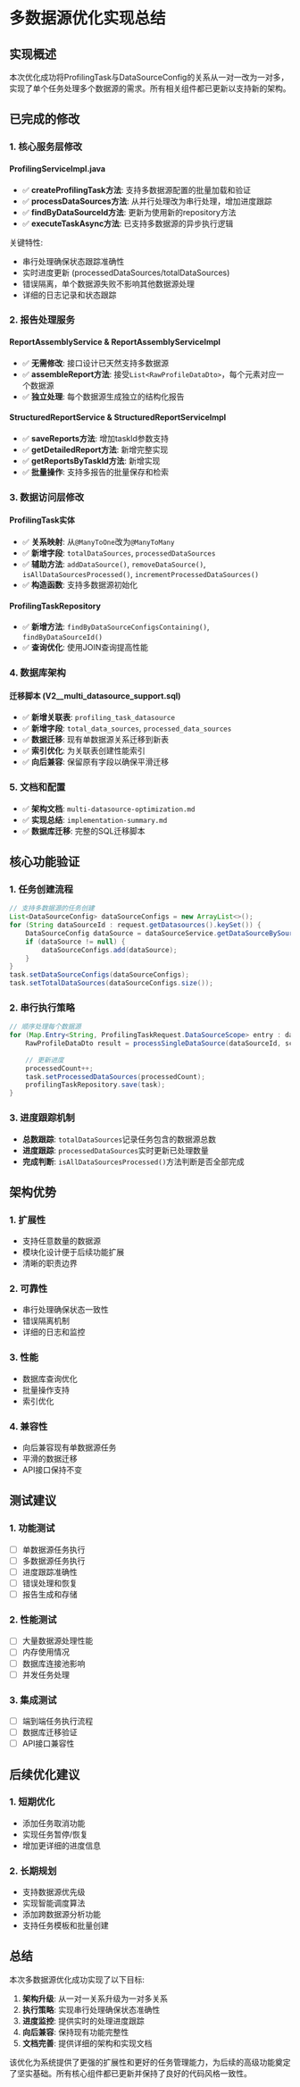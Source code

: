 # 多数据源优化实现总结

## 实现概述

本次优化成功将ProfilingTask与DataSourceConfig的关系从一对一改为一对多，实现了单个任务处理多个数据源的需求。所有相关组件都已更新以支持新的架构。

## 已完成的修改

### 1. 核心服务层修改

#### ProfilingServiceImpl.java
- ✅ **createProfilingTask方法**: 支持多数据源配置的批量加载和验证
- ✅ **processDataSources方法**: 从并行处理改为串行处理，增加进度跟踪
- ✅ **findByDataSourceId方法**: 更新为使用新的repository方法
- ✅ **executeTaskAsync方法**: 已支持多数据源的异步执行逻辑

关键特性:
- 串行处理确保状态跟踪准确性
- 实时进度更新 (processedDataSources/totalDataSources)
- 错误隔离，单个数据源失败不影响其他数据源处理
- 详细的日志记录和状态跟踪

### 2. 报告处理服务

#### ReportAssemblyService & ReportAssemblyServiceImpl
- ✅ **无需修改**: 接口设计已天然支持多数据源
- ✅ **assembleReport方法**: 接受`List<RawProfileDataDto>`，每个元素对应一个数据源
- ✅ **独立处理**: 每个数据源生成独立的结构化报告

#### StructuredReportService & StructuredReportServiceImpl
- ✅ **saveReports方法**: 增加taskId参数支持
- ✅ **getDetailedReport方法**: 新增完整实现
- ✅ **getReportsByTaskId方法**: 新增实现
- ✅ **批量操作**: 支持多报告的批量保存和检索

### 3. 数据访问层修改

#### ProfilingTask实体
- ✅ **关系映射**: 从`@ManyToOne`改为`@ManyToMany`
- ✅ **新增字段**: `totalDataSources`, `processedDataSources`
- ✅ **辅助方法**: `addDataSource()`, `removeDataSource()`, `isAllDataSourcesProcessed()`, `incrementProcessedDataSources()`
- ✅ **构造函数**: 支持多数据源初始化

#### ProfilingTaskRepository
- ✅ **新增方法**: `findByDataSourceConfigsContaining()`, `findByDataSourceId()`
- ✅ **查询优化**: 使用JOIN查询提高性能

### 4. 数据库架构

#### 迁移脚本 (V2__multi_datasource_support.sql)
- ✅ **新增关联表**: `profiling_task_datasource`
- ✅ **新增字段**: `total_data_sources`, `processed_data_sources`
- ✅ **数据迁移**: 现有单数据源关系迁移到新表
- ✅ **索引优化**: 为关联表创建性能索引
- ✅ **向后兼容**: 保留原有字段以确保平滑迁移

### 5. 文档和配置

- ✅ **架构文档**: `multi-datasource-optimization.md`
- ✅ **实现总结**: `implementation-summary.md`
- ✅ **数据库迁移**: 完整的SQL迁移脚本

## 核心功能验证

### 1. 任务创建流程
```java
// 支持多数据源的任务创建
List<DataSourceConfig> dataSourceConfigs = new ArrayList<>();
for (String dataSourceId : request.getDatasources().keySet()) {
    DataSourceConfig dataSource = dataSourceService.getDataSourceBySourceId(dataSourceId);
    if (dataSource != null) {
        dataSourceConfigs.add(dataSource);
    }
}
task.setDataSourceConfigs(dataSourceConfigs);
task.setTotalDataSources(dataSourceConfigs.size());
```

### 2. 串行执行策略
```java
// 顺序处理每个数据源
for (Map.Entry<String, ProfilingTaskRequest.DataSourceScope> entry : dataSources.entrySet()) {
    RawProfileDataDto result = processSingleDataSource(dataSourceId, scope, taskId);
    
    // 更新进度
    processedCount++;
    task.setProcessedDataSources(processedCount);
    profilingTaskRepository.save(task);
}
```

### 3. 进度跟踪机制
- **总数跟踪**: `totalDataSources`记录任务包含的数据源总数
- **进度跟踪**: `processedDataSources`实时更新已处理数量
- **完成判断**: `isAllDataSourcesProcessed()`方法判断是否全部完成

## 架构优势

### 1. 扩展性
- 支持任意数量的数据源
- 模块化设计便于后续功能扩展
- 清晰的职责边界

### 2. 可靠性
- 串行处理确保状态一致性
- 错误隔离机制
- 详细的日志和监控

### 3. 性能
- 数据库查询优化
- 批量操作支持
- 索引优化

### 4. 兼容性
- 向后兼容现有单数据源任务
- 平滑的数据迁移
- API接口保持不变

## 测试建议

### 1. 功能测试
- [ ] 单数据源任务执行
- [ ] 多数据源任务执行
- [ ] 进度跟踪准确性
- [ ] 错误处理和恢复
- [ ] 报告生成和存储

### 2. 性能测试
- [ ] 大量数据源处理性能
- [ ] 内存使用情况
- [ ] 数据库连接池影响
- [ ] 并发任务处理

### 3. 集成测试
- [ ] 端到端任务执行流程
- [ ] 数据库迁移验证
- [ ] API接口兼容性

## 后续优化建议

### 1. 短期优化
- 添加任务取消功能
- 实现任务暂停/恢复
- 增加更详细的进度信息

### 2. 长期规划
- 支持数据源优先级
- 实现智能调度算法
- 添加跨数据源分析功能
- 支持任务模板和批量创建

## 总结

本次多数据源优化成功实现了以下目标:

1. **架构升级**: 从一对一关系升级为一对多关系
2. **执行策略**: 实现串行处理确保状态准确性
3. **进度监控**: 提供实时的处理进度跟踪
4. **向后兼容**: 保持现有功能完整性
5. **文档完善**: 提供详细的架构和实现文档

该优化为系统提供了更强的扩展性和更好的任务管理能力，为后续的高级功能奠定了坚实基础。所有核心组件都已更新并保持了良好的代码风格一致性。